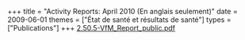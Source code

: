 +++
title = "Activity Reports: April 2010 (En anglais seulement)"
date = 2009-06-01
themes = ["État de santé et résultats de santé"]
types = ["Publications"]
+++
[2.50.5-VfM\_Report\_public.pdf](/files/2.50.5-VfM_Report_public.pdf)
